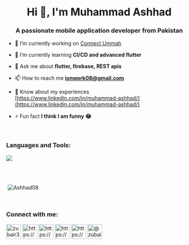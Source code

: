 <h1 align="center">Hi 👋, I'm Muhammad Ashhad</h1>
<h3 align="center">A passionate mobile application developer from Pakistan</h3>


- 🔭 I’m currently working on [Connect Ummah](https://play.google.com/store/apps/details?id=com.connectummah.connect_ummah)

- 🌱 I’m currently learning **CI/CD and advanced flutter**

- 💬 Ask me about **flutter, firebase, REST apis**

- 📫 How to reach me **ionwork08@gmail.com**

- 📄 Know about my experiences [https://www.linkedin.com/in/muhammad-ashhad/](https://www.linkedin.com/in/muhammad-ashhad/)

- ⚡ Fun fact **I think I am funny 😂**
</br>
<h3 align="left">Languages and Tools:</h3>
<p><a href="https://skillicons.dev/icons?i=aws,gcp,azure,react,vue,flutter&perline" target="blank"><img align="center" src="https://skillicons.dev/icons?i=flutter,androidstudio,dart,figma,firebase,github,githubactions,linkedin,postgres,postman&stackoverflow"/></a></p>
</br>
</br>
<p>&nbsp;<img align="center" src="https://github-readme-stats.vercel.app/api?username=Ashhad08&show_icons=true&locale=en" alt="Ashhad08" /></p>
</br>
<h3 align="left">Connect with me:</h3>
<p align="left">
<a href="https://twitter.com/zubair340" target="blank"><img align="center" src="https://img.icons8.com/fluent/96/000000/twitter.png" alt="zubair340" height="40" width="40"/></a>
<a href="https://www.hackerrank.com/https://www.hackerrank.com/zubairehman_work" target="blank"><img align="center" src="https://img.icons8.com/windows/64/000000/hackerrank.png" alt="https://www.hackerrank.com/zubairehman_work" height="40" width="40" /></a>
<a href="https://linkedin.com/in/https://www.linkedin.com/in/zubairehman/" target="blank"><img align="center" src="https://img.icons8.com/fluent/96/000000/linkedin.png" alt="https://www.linkedin.com/in/zubairehman/" height="40" width="40" /></a>
<a href="https://stackoverflow.com/users/https://stackoverflow.com/users/2559493/zubair-rehman" target="blank"><img align="center" src="https://img.icons8.com/color/96/000000/stackoverflow.png" alt="https://stackoverflow.com/users/2559493/zubair-rehman" height="40" width="40" /></a>
<a href="https://fb.com/https://www.facebook.com/zubair340/" target="blank"><img align="center" src="https://img.icons8.com/fluent/96/000000/facebook-new.png" alt="https://www.facebook.com/zubair340/" height="40" width="40" /></a>
<a href="https://medium.com/@zubairehman" target="blank"><img align="center" src="https://img.icons8.com/ios-filled/50/000000/medium-monogram--v1.png" alt="@zubairehman" height="40" width="40" /></a>
</p>
